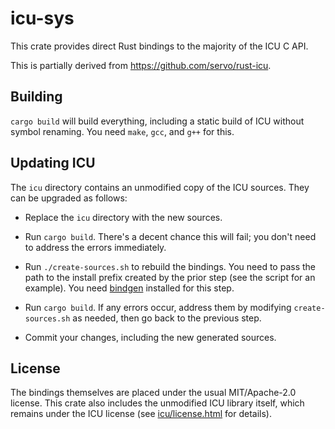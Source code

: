 # icu-sys

This crate provides direct Rust bindings to the majority of the ICU C API.

This is partially derived from https://github.com/servo/rust-icu.

## Building

`cargo build` will build everything, including a static build of ICU without
symbol renaming. You need `make`, `gcc`, and `g++` for this.

## Updating ICU

The `icu` directory contains an unmodified copy of the ICU sources. They can be
upgraded as follows:

- Replace the `icu` directory with the new sources.

- Run `cargo build`. There's a decent chance this will fail; you don't need to
  address the errors immediately.

- Run `./create-sources.sh` to rebuild the bindings. You need to pass the path
  to the install prefix created by the prior step (see the script for an
  example). You need [bindgen](https://crates.io/crates/bindgen) installed for
  this step.

- Run `cargo build`. If any errors occur, address them by modifying
  `create-sources.sh` as needed, then go back to the previous step.

- Commit your changes, including the new generated sources.

## License

The bindings themselves are placed under the usual MIT/Apache-2.0 license. This
crate also includes the unmodified ICU library itself, which remains under the
ICU license (see [icu/license.html](icu/license.html) for details).
